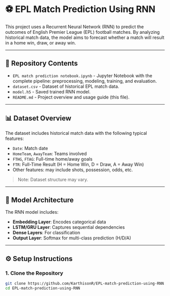 # ⚽ EPL Match Prediction Using RNN

This project uses a Recurrent Neural Network (RNN) to predict the outcomes of English Premier League (EPL) football matches. By analyzing historical match data, the model aims to forecast whether a match will result in a home win, draw, or away win.

---

## 📁 Repository Contents

- `EPL match prediction notebook.ipynb` - Jupyter Notebook with the complete pipeline: preprocessing, modeling, training, and evaluation.
- `dataset.csv` - Dataset of historical EPL match data.
- `model.h5` - Saved trained RNN model.
- `README.md` - Project overview and usage guide (this file).

---

## 📊 Dataset Overview

The dataset includes historical match data with the following typical features:

- `Date`: Match date
- `HomeTeam`, `AwayTeam`: Teams involved
- `FTHG`, `FTAG`: Full-time home/away goals
- `FTR`: Full-Time Result (H = Home Win, D = Draw, A = Away Win)
- Other features: may include shots, possession, odds, etc.

> Note: Dataset structure may vary.

---

## 🧠 Model Architecture

The RNN model includes:

- **Embedding Layer**: Encodes categorical data
- **LSTM/GRU Layer**: Captures sequential dependencies
- **Dense Layers**: For classification
- **Output Layer**: Softmax for multi-class prediction (H/D/A)

---

## ⚙️ Setup Instructions

### 1. Clone the Repository

```bash
git clone https://github.com/KarthisonR/EPL-match-prediction-using-RNN.git
cd EPL-match-prediction-using-RNN

